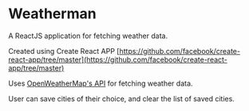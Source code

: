 # Weatherman
A ReactJS application for fetching weather data.

Created using Create React APP [https://github.com/facebook/create-react-app/tree/master](https://github.com/facebook/create-react-app/tree/master)

Uses [OpenWeatherMap's API](http://api.openweathermap.org/) for fetching weather data.

User can save cities of their choice, and clear the list of saved cities.
